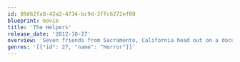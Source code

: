 ```yaml
---
id: 89d62fa8-42a2-4734-bc9d-2ffc6272ef08
blueprint: movie
title: 'The Helpers'
release_date: '2012-10-27'
overview: 'Seven friends from Sacramento, California head out on a documented road trip to Las Vegas. Their trip takes a very unexpected turn for the worse when their back tires mysteriously blow out. A couple miles down the road, they find a little gas station Diner/Motel, run by the most friendly, polite and "helpful" people. It appears that their problems are solved, but boy are they wrong! When convinced by "The Helpers" to stay overnight, the friends all wake up in their rooms to a new kind of gruesome and bloody terror!'
genres: '[{"id": 27, "name": "Horror"}]'
---
```

